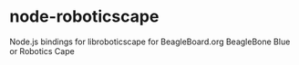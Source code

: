 # node-roboticscape
Node.js bindings for libroboticscape for BeagleBoard.org BeagleBone Blue or Robotics Cape 
